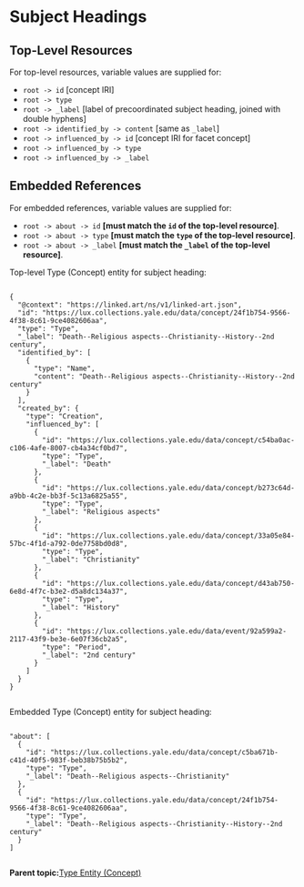 # Subject Headings

## Top-Level Resources

For top-level resources, variable values are supplied for:

-   `root -> id` \[concept IRI\]
-   `root -> type`
-   `root -> _label` \[label of precoordinated subject heading, joined with double hyphens\]
-   `root -> identified_by -> content` \[same as `_label`\]
-   `root -> influenced_by -> id` \[concept IRI for facet concept\]
-   `root -> influenced_by -> type`
-   `root -> influenced_by -> _label`

## Embedded References

For embedded references, variable values are supplied for:

-   `root -> about -> id` **\[must match the `id` of the top-level resource\]**.
-   `root -> about -> type` **\[must match the `type` of the top-level resource\]**.
-   `root -> about -> _label` **\[must match the `_label` of the top-level resource\]**.

Top-level Type \(Concept\) entity for subject heading:

```

{
  "@context": "https://linked.art/ns/v1/linked-art.json",
  "id": "https://lux.collections.yale.edu/data/concept/24f1b754-9566-4f38-8c61-9ce4082606aa",
  "type": "Type",
  "_label": "Death--Religious aspects--Christianity--History--2nd century",
  "identified_by": [
    {
      "type": "Name",
      "content": "Death--Religious aspects--Christianity--History--2nd century"
    }
  ],
  "created_by": {
    "type": "Creation",
    "influenced_by": [
      {
        "id": "https://lux.collections.yale.edu/data/concept/c54ba0ac-c106-4afe-8007-cb4a34cf0bd7",
        "type": "Type",
        "_label": "Death"
      },
      {
        "id": "https://lux.collections.yale.edu/data/concept/b273c64d-a9bb-4c2e-bb3f-5c13a6825a55",
        "type": "Type",
        "_label": "Religious aspects"
      },
      {
        "id": "https://lux.collections.yale.edu/data/concept/33a05e84-57bc-4f1d-a792-0de7758bd0d8",
        "type": "Type",
        "_label": "Christianity"
      },
      {
        "id": "https://lux.collections.yale.edu/data/concept/d43ab750-6e8d-4f7c-b3e2-d5a8dc134a37",
        "type": "Type",
        "_label": "History"
      },
      {
        "id": "https://lux.collections.yale.edu/data/event/92a599a2-2117-43f9-be3e-6e07f36cb2a5",
        "type": "Period",
        "_label": "2nd century"
      }
    ]
  }
}               
                
```

Embedded Type \(Concept\) entity for subject heading:

```

"about": [
  {
    "id": "https://lux.collections.yale.edu/data/concept/c5ba671b-c41d-40f5-983f-beb38b75b5b2",
    "type": "Type",
    "_label": "Death--Religious aspects--Christianity"
  },
  {
    "id": "https://lux.collections.yale.edu/data/concept/24f1b754-9566-4f38-8c61-9ce4082606aa",
    "type": "Type",
    "_label": "Death--Religious aspects--Christianity--History--2nd century"
  }
]               
                
```

**Parent topic:**[Type Entity \(Concept\)](../type/type.md)

